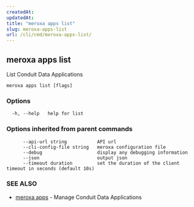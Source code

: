 ```yaml
---
createdAt: 
updatedAt: 
title: "meroxa apps list"
slug: meroxa-apps-list
url: /cli/cmd/meroxa-apps-list/
---
```

## meroxa apps list

List Conduit Data Applications

```
meroxa apps list [flags]
```

### Options

```
  -h, --help   help for list
```

### Options inherited from parent commands

```
      --api-url string           API url
      --cli-config-file string   meroxa configuration file
      --debug                    display any debugging information
      --json                     output json
      --timeout duration         set the duration of the client timeout in seconds (default 10s)
```

### SEE ALSO

* [meroxa apps](/cli/cmd/meroxa-apps/)	 - Manage Conduit Data Applications


